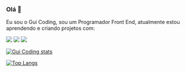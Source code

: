 ### Olá 👋

Eu sou o Gui Coding, sou um Programador Front End, atualmente estou aprendendo e criando projetos com:

<img src="https://img.shields.io/badge/HTML5-E34F26?style=for-the-badge&logo=html5&logoColor=white"/>
<img src="https://img.shields.io/badge/CSS3-1572B6?style=for-the-badge&logo=css3&logoColor=white" />
<img src="https://img.shields.io/badge/JavaScript-F7DF1E?style=for-the-badge&logo=javascript&logoColor=black">

[![Gui Coding stats](https://github-readme-stats.vercel.app/api?username=gui-coding)](https://github.com/anuraghazra/github-readme-stats)

[![Top Langs](https://github-readme-stats.vercel.app/api/top-langs/?username=gui-coding)](https://github.com/anuraghazra/github-readme-stats)
